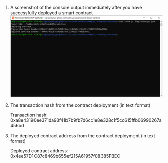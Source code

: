 1. A screenshot of the console output immediately after you have successfully deployed a smart contract
![console output](https://github.com/helmihidzir/nervos/blob/main/task-2/console-output.png)

2. The transaction hash from the contract deployment (in text format)

   Transaction hash: 0xa8e43190ee371da93f41b7b9fb7d6cc1e8e328c1f5cc615ffb06990267a456bd

3. The deployed contract address from the contract deployment (in text format)

   Deployed contract address: 0x4ee57D1C87c8469b655ef215A61957f08385FBEC
